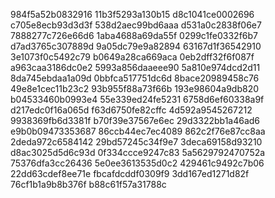 984f5a52b0832916
11b3f5293a130b15
d8c1041ce0002696
c705e8ecb93d3d3f
538d2aec99bd6aaa
d531a0c2838f06e7
7888277c726e66d6
1aba4688a69da55f
0299c1fe0332f6b7
d7ad3765c307889d
9a05dc79e9a82894
63167d1f36542910
3e1073f0c5492c79
b0649a28ca669aca
0eb2dff32f6f087f
a963caa3186dc0e2
5993a856daaeee90
5a810e974dcd2d11
8da745ebdaa1a09d
0bbfca517751dc6d
8bace20989458c76
49e8e1cec11b23c2
93b955f88a73f66b
193e98604a9db820
b04533460b0993e4
55e339ed24fe5231
6758d6ef60338a9f
d217edc0f16a065d
f63d6750fe82cffc
4d592a9545267212
9938369fb6d3381f
b70f39e37567e6ec
29d3322bb1a46ad6
e9b0b09473353687
86ccb44ec7ec4089
862c2f76e87cc8aa
2deda972c6584142
29bd57245c34f9e7
3deca69158d93210
d8ac3025d5d6c93d
0f334ccce9247c83
5a5629792470752a
75376dfa3cc26436
5e0ee3613535d0c2
429461c9492c7b06
22dd63cdef8ee71e
fbcafdcddf0309f9
3dd167ed1271d82f
76cf1b1a9b8b376f
b88c61f57a31788c
